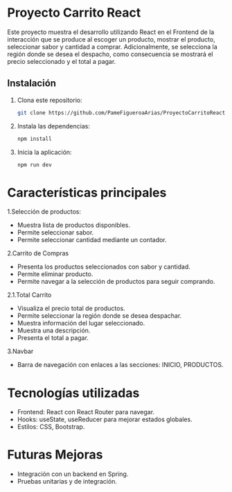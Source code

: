 # Proyecto Carrito React
Este proyecto muestra el desarrollo utilizando React en el Frontend de la interacción que se produce al escoger un producto, mostrar el producto, seleccionar sabor y cantidad a comprar. Adicionalmente, se selecciona la región donde se desea el despacho, como consecuencia se mostrará el precio seleccionado y el total a pagar. 

## Instalación
1. Clona este repositorio:
   ```bash
   git clone https://github.com/PameFigueroaArias/ProyectoCarritoReact.git
   ```
   
2. Instala las dependencias:
   ```bash
   npm install
   ```
3. Inicia la aplicación:
   ```bash
   npm run dev
   ```

# Características principales
1.Selección de productos:
- Muestra lista de productos disponibles.
- Permite seleccionar sabor.
- Permite seleccionar cantidad mediante un contador.

2.Carrito de Compras
- Presenta los productos seleccionados con sabor y cantidad.
- Permite eliminar producto.
- Permite navegar a la selección de productos para seguir comprando.

2.1.Total Carrito
- Visualiza el precio total de productos.
- Permite seleccionar la región donde se desea despachar.
- Muestra información del lugar seleccionado.
- Muestra una descripción.
- Presenta el total a pagar.

3.Navbar
- Barra de navegación con enlaces a las secciones: INICIO, PRODUCTOS.

  
# Tecnologías utilizadas
- Frontend: React con React Router para navegar.
- Hooks: useState, useReducer para mejorar estados globales.
- Estilos: CSS, Bootstrap.


# Futuras Mejoras
- Integración con un backend en Spring.
- Pruebas unitarias y de integración.
